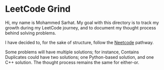 # LeetCode Grind 

Hi, my name is Mohammed Sarhat. My goal with this directory is to track my growth during my LeetCode journey, and to document my thought process behind solving problems. 

I have decided to, for the sake of structure, follow the [Neetcode](https://neetcode.io/) pathway.

Some problems will have multiple solutions; for instance, Contains Duplicates could have two solutions; one Python-based solution, and one C++ solution. The thought process remains the same for either-or.

